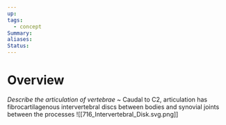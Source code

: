 ```yaml
---
up: 
tags:
  - concept
Summary: 
aliases: 
Status:
---
```

# Overview
*Describe the articulation of vertebrae*
~
Caudal to C2, articulation has fibrocartilagenous intervertebral discs between bodies and synovial joints between the processes
![[716_Intervertebral_Disk.svg.png]]
<!--SR:!2025-03-13,3,250-->